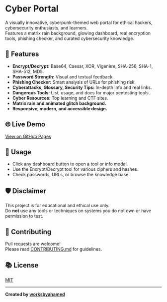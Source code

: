 # Cyber Portal

A visually innovative, cyberpunk-themed web portal for ethical hackers, cybersecurity enthusiasts, and learners.  
Features a matrix rain background, glowing dashboard, real encryption tools, phishing checker, and curated cybersecurity knowledge.

## 🚀 Features

- **Encrypt/Decrypt:** Base64, Caesar, XOR, Vigenère, SHA-256, SHA-1, SHA-512, MD5.
- **Password Strength:** Visual and textual feedback.
- **Phishing Checker:** Smart analysis of URLs for phishing risk.
- **Cyberattacks, Glossary, Security Tips:** In-depth info and real links.
- **Dangerous Tools:** List, usage, and docs for major pentesting tools.
- **Cyber Resources:** Top learning and CTF sites.
- **Matrix rain and animated glitch background.**
- **Responsive, modern, and accessible design.**

## 🌐 Live Demo

[View on GitHub Pages](https://worksbyahamed.github.io/cyber-portal/)

## 📄 Usage

- Click any dashboard button to open a tool or info modal.
- Use the Encrypt/Decrypt tool for various ciphers and hashes.
- Check passwords, URLs, or browse the knowledge base.

## 🛡️ Disclaimer

This project is for educational and ethical use only.  
Do **not** use any tools or techniques on systems you do not own or have permission to test.

## 🙌 Contributing

Pull requests are welcome!  
Please read [CONTRIBUTING.md](CONTRIBUTING.md) for guidelines.

## 📚 License

[MIT](LICENSE)

---

**Created by [worksbyahamed](https://github.com/worksbyahamed)**
